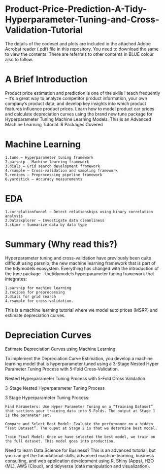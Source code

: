 # Product-Price-Prediction-A-Tidy-Hyperparameter-Tuning-and-Cross-Validation-Tutorial

The details of the codeset and plots are included in the attached Adobe Acrobat reader (.pdf) file in this repository. 
You need to download the same to view the contents. There are referrals to other contents in BLUE colour also to follow.

A Brief Introduction
======================

Product price estimation and prediction is one of the skills I teach frequently – It’s a great way to analyze competitor product information, your own company’s product data, and develop key insights into which product features influence product prices. Learn how to model product car prices and calculate depreciation curves using the brand new tune package for Hyperparameter Tuning Machine Learning Models. This is an Advanced Machine Learning Tutorial.
R Packages Covered

Machine Learning
==================

    1.tune – Hyperparameter tuning framework
    2.parsnip – Machine learning framework
    3.dials – Grid search development framework
    4.rsample – Cross-validation and sampling framework
    5.recipes – Preprocessing pipeline framework
    6.yardstick – Accuracy measurements

EDA
====

    1.correlationfunnel – Detect relationships using binary correlation analysis
    2.DataExplorer – Investigate data cleanliness
    3.skimr – Summarize data by data type

Summary (Why read this?)
=========================
Hyperparameter tuning and cross-validation have previously been quite difficult using parsnip, the new machine learning framework that is part of the tidymodels ecosystem. Everything has changed with the introduction of the tune package – thetidymodels hyperparameter tuning framework that integrates:

    1.parsnip for machine learning
    2.recipes for preprocessing
    3.dials for grid search
    4.rsample for cross-validation.

This is a machine learning tutorial where we model auto prices (MSRP) and estimate depreciation curves.

Depreciation Curves
=====================
Estimate Depreciation Curves using Machine Learning

To implement the Depreciation Curve Estimation, you develop a machine learning model that is hyperparameter tuned using a 3-Stage Nested Hyper Parameter Tuning Process with 5-Fold Cross-Validation.

Nested Hyperparameter Tuning Process with 5-Fold Cross Validation

3-Stage Nested Hyperparameter Tuning Process

3 Stage Hyperparameter Tuning Process:

    Find Parameters: Use Hyper Parameter Tuning on a “Training Dataset” that sections your training data into 5-Folds. The output at Stage 1 is the parameter set.

    Compare and Select Best Model: Evaluate the performance on a hidden “Test Dataset”. The ouput at Stage 2 is that we determine best model.

    Train Final Model: Once we have selected the best model, we train on the full dataset. This model goes into production.

Need to learn Data Science for Business? This is an advanced tutorial, but you can get the foundational skills, advanced machine learning, business consulting, and web application development using R, Shiny (Apps), H2O (ML), AWS (Cloud), and tidyverse (data manipulation and visualization).
